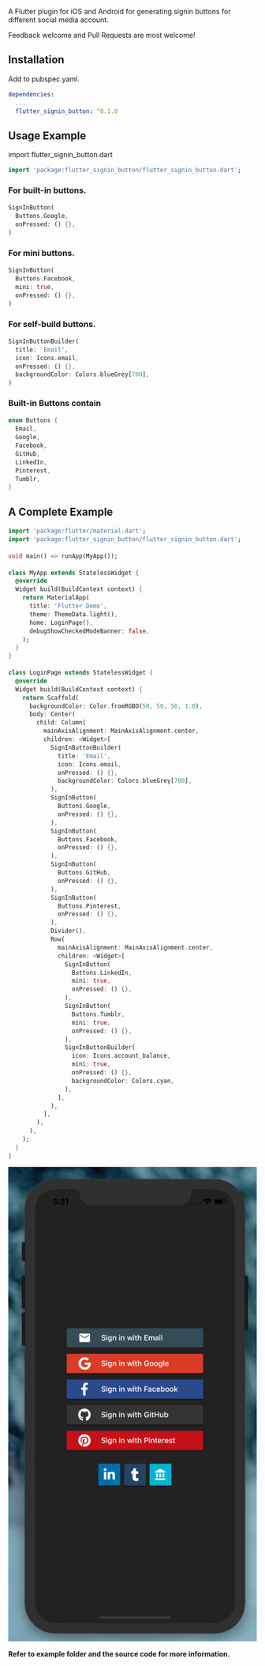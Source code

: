A Flutter plugin for iOS and Android for generating signin buttons for different social media account.

Feedback welcome and Pull Requests are most welcome!

## Installation

Add to pubspec.yaml.

```yaml
dependencies:
  ...
  flutter_signin_button: ^0.1.0
```

## Usage Example

import flutter_signin_button.dart

```dart
import 'package:flutter_signin_button/flutter_signin_button.dart';
```

### For built-in buttons.

```dart
SignInButton(
  Buttons.Google,
  onPressed: () {},
)
```

### For mini buttons.

```dart
SignInButton(
  Buttons.Facebook,
  mini: true,
  onPressed: () {},
)
```

### For self-build buttons.

```dart
SignInButtonBuilder(
  title: 'Email',
  icon: Icons.email,
  onPressed: () {},
  backgroundColor: Colors.blueGrey[700],
)
```

### Built-in Buttons contain

```dart
enum Buttons {
  Email,
  Google,
  Facebook,
  GitHub,
  LinkedIn,
  Pinterest,
  Tumblr,
}
```

## A Complete Example

```dart
import 'package:flutter/material.dart';
import 'package:flutter_signin_button/flutter_signin_button.dart';

void main() => runApp(MyApp());

class MyApp extends StatelessWidget {
  @override
  Widget build(BuildContext context) {
    return MaterialApp(
      title: 'Flutter Demo',
      theme: ThemeData.light(),
      home: LoginPage(),
      debugShowCheckedModeBanner: false,
    );
  }
}

class LoginPage extends StatelessWidget {
  @override
  Widget build(BuildContext context) {
    return Scaffold(
      backgroundColor: Color.fromRGBO(50, 50, 50, 1.0),
      body: Center(
        child: Column(
          mainAxisAlignment: MainAxisAlignment.center,
          children: <Widget>[
            SignInButtonBuilder(
              title: 'Email',
              icon: Icons.email,
              onPressed: () {},
              backgroundColor: Colors.blueGrey[700],
            ),
            SignInButton(
              Buttons.Google,
              onPressed: () {},
            ),
            SignInButton(
              Buttons.Facebook,
              onPressed: () {},
            ),
            SignInButton(
              Buttons.GitHub,
              onPressed: () {},
            ),
            SignInButton(
              Buttons.Pinterest,
              onPressed: () {},
            ),
            Divider(),
            Row(
              mainAxisAlignment: MainAxisAlignment.center,
              children: <Widget>[
                SignInButton(
                  Buttons.LinkedIn,
                  mini: true,
                  onPressed: () {},
                ),
                SignInButton(
                  Buttons.Tumblr,
                  mini: true,
                  onPressed: () {},
                ),
                SignInButtonBuilder(
                  icon: Icons.account_balance,
                  mini: true,
                  onPressed: () {},
                  backgroundColor: Colors.cyan,
                ),
              ],
            ),
          ],
        ),
      ),
    );
  }
}
```

![banner image](./img.png)

**Refer to example folder and the source code for more information.**
